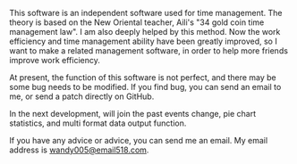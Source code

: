 This software is an independent software used for time management. The theory is based on the New Oriental teacher, Aili's "34 gold coin time management law". I am also deeply helped by this method. Now the work efficiency and time management ability have been greatly improved, so I want to make a related management software, in order to help more friends improve work efficiency.

At present, the function of this software is not perfect, and there may be some bug needs to be modified. If you find bug, you can send an email to me, or send a patch directly on GitHub.

In the next development, will join the past events change, pie chart statistics, and multi format data output function.

If you have any advice or advice, you can send me an email. My email address is wandy005@email518.com.
